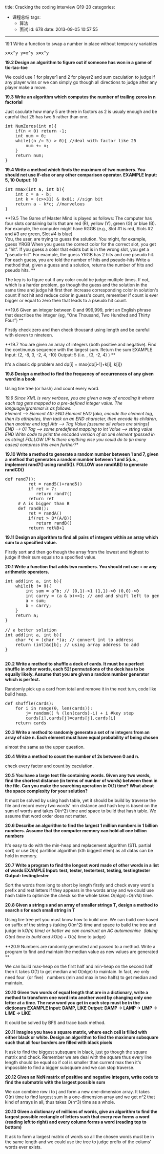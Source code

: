 title: Cracking the coding interview Q19-20
categories:
- 课程总结
tags:
  - 算法
  - 面试
id: 678
date: 2013-09-05 10:57:55
---

19.1 Write a function to swap a number in place without temporary variables
<pre>x=x^y y=x^y x=x^y</pre>
**19.2 Design an algorithm to figure out if someone has won in a game of tic-tac-toe**

We could use 1 for player1 and 2 for player2 and sum caculation to judge if any player wins or we can simply go though all directions to judge after any player make a move.

**19.3 Write an algorithm which computes the number of trailing zeros in n factorial**

Just caculate how many 5 are there in factors as 2 is usualy enough and be careful that 25 has two 5 rather than one.

<pre>
int NumZeros(int n){
    if(n < 0) return -1;
    int num = 0;
    while((n /= 5) > 0){ //deal with factor like 25
        num += n;
    }
    return num;
}
</pre>

**19.4 Write a method which finds the maximum of two numbers. You should not use if-else or any other comparison operator. EXAMPLE Input: 5, 10 Output: 10**

<pre>
int mmax(int a, int b){
    int c = a - b;
    int k = (c>>31) & 0x01; //sign bit
    return a - k*c; //marvelous
}
</pre>

**19.5 The Game of Master Mind is played as follows: 
The computer has four slots containing balls that are red (R), yellow (Y), green (G) or blue (B). For example, the computer might have RGGB (e.g., Slot #1 is red, Slots #2 and #3 are green, Slot #4 is blue)  
You, the user, are trying to guess the solution. You might, for example, guess YRGB When you guess the  correct color for the correct slot, you get a “hit”. If you guess a color that exists but is in the wrong  slot,  you get a “pseudo-hit”. For example, the guess YRGB has 2 hits and one pseudo hit. For each guess, you are told the number of hits and pseudo-hits Write a method that, given a guess and a solution, returns  the number of hits and pseudo hits. **

The key is to figure out if any color could be judge multiple times. If not, which is a harder problem, go though the guess and the solution in the same time and judge hit first then increase corresponding color in solution's count if not hit and reduce color in guess's count, remember if count is ever bigger or equal to zero then that leads to a pseudo hit count.

**19.6 Given an integer between 0 and 999,999, print an English phrase that describes the integer (eg, “One Thousand, Two Hundred and Thirty Four”)  **

Firstly check zero and then check thousand using length and be careful with eleven to nineteen. 

**19.7 You are given an array of integers (both positive and negative). Find the continuous sequence with the largest sum. Return the sum EXAMPLE Input: {2, -8, 3, -2, 4, -10} Output: 5 (i.e. , {3, -2, 4} ) **

It's a classic dp problem and dp[i] = max{dp[i-1]+k[i], k[i]}

**19.8 Design a method to find the frequency of occurrences of any given word in a book**

Using tire tree (or hash) and count every word.

**19.9 Since XML is very verbose, you are given a way of encoding it where each tag gets mapped to a pre-defined integer value. The language/grammar is as follows:  
  Element --> Element Attr* END Element END [aka, encode the element tag, then its attributes, then tack on an END character, then encode its children, then another end tag]
  Attr --> Tag Value [assume all values are strings]
  END --> 01
  Tag --> some predefined mapping to int
  Value --> string value END
Write code to print the encoded version of an xml element (passed in as string) 
FOLLOW UP
Is there anything else you could do to (in many cases) compress this even further?**

**19.10 Write a method to generate a random number between 1 and 7, given a method that generates a random number between 1 and 5(i.e., implement rand7() using rand5()). FOLLOW use randAB() to generate randCD()**

<pre>def rand7():
         ret = rand5()+rand5()
         if ret > 7:
            return rand7()
         return ret
     # A is bigger than B
     def randB():
         ret = randA()
         if(ret > B*(A/B))
            return randB()
         return ret%B+1
</pre>

**19.11 Design an algorithm to find all pairs of integers within an array which sum to a specified value.** 

Firstly sort and then go though the array from the lowest and highest to judge if their sum equals to a specified value.

**20.1 Write a function that adds two numbers. You should not use + or any arithmetic operators.**

<pre>
int add(int a, int b){
    while(b != 0){
        int sum = a^b; // (0,1)->1 (1,1)->0 (0,0)->0
        int carry = (a & b)<<1; // and and shift left to generate carry
        a = sum;
        b = carry;
    }
    return a;
}

// a better solution
int add(int a, int b){
    char *c = (char *)a; // convert int to address
    return (int)&c[b]; // using array address to add
}

</pre>

**20.2 Write a method to shuffle a deck of cards. It must be a perfect shuffle in other words, each 52! permutations of the deck has to be equally likely. Assume that you are given a random number generator which is perfect.**  

Randomly pick up a card from total and remove it in the next turn, code like build heap.

<pre>
def shuffle(cards):
    for i in range(0, len(cards)):
        j= random() % (len(cards)-i) + i #key step
        cards[i],cards[j]=cards[j],cards[i]
    return cards
</pre>

**20.3 Write a method to randomly generate a set of m integers from an array of size n. Each element must have equal probability of being chosen**

almost the same as the upper question.

**20.4 Write a method to count the number of 2s between 0 and n.**

check every factor and count by caculation.

**20.5 You have a large text file containing words. Given any two words, find the shortest distance (in terms of number of words) between them in the file. Can you make the searching operation in O(1) time? What about the space complexity for your solution?**

It must be solved by using hash table, yet it should be build by traverse the file and record every two words' min distance and hash key is based on the sum of words and takes O(n^2) time and space to build that hash table. We assume that word order does not matter.

**20.6 Describe an algorithm to find the largest 1 million numbers in 1 billion numbers. Assume that the computer memory can hold all one billion numbers**

It's easy to do with the min-heap and replacement algorithm (STL partial sort) or use O(n) partition algorithm (kth biggest elem) as all datas can be hold in memory.

**20.7 Write a program to find the longest word made of other words in a list of words EXAMPLE Input: test, tester, testertest, testing, testingtester Output: testingtester**

Sort the words from long to short by length firstly and check every word's prefix and rest letters if they appears in the words array and we could use hash table to optimize the check so the whole takes O(nlgn)+O(n*1*d) time.

**20.8 Given a string s and an array of smaller strings T, design a method to search s for each small string in T**

Using tire tree yet you must know how to build one. We can build one based on suffix of the string s (taking O(m^2) time and space to build the tree and judge in k*O(n) time) or better we can construct an AC automachine（taking O(m) time to build and k*O(n) + O(s) time to judge）

**20.9 Numbers are randomly generated and passed to a method. Write a program to find and maintain the median value as new values are generated **

We can build max-heap on the first half and min-heap on the second half then it takes O(1) to get median and O(nlgn) to maintain. In fact, we only need four（or five） numbers (min and max in two halfs) to get median and maintain.

**20.10 Given two words of equal length that are in a dictionary, write a method to transform one word into another word by changing only one letter at a time. The new word you get in each step must be in the dictionary EXAMPLE Input: DAMP, LIKE Output: DAMP -> LAMP -> LIMP -> LIME -> LIKE**

It could be solved by BFS and trace back method.

**20.11 Imagine you have a square matrix, where each cell is filled with either black or white. Design an algorithm to find the maximum subsquare such that all four borders are filled with black pixels**

It ask to find the biggest subsquare in black, just go though the square matrix and check. Remember we are deal with the square thus every line length should be equal so if col is smaller than current max then it's impossible to find a bigger subsquare and we can stop traverse.

**20.12 Given an NxN matrix of positive and negative integers, write code to find the submatrix with the largest possible sum**  

We can combine row i to j and form a new one-dimension array. It takes O(n) time to find largest sum in a one-dimension array and we get n^2 that kind of arrays in all, thus takes O(n^3) time as a whole.

**20.13 Given a dictionary of millions of words, give an algorithm to find the largest possible rectangle of letters such that every row forms a word (reading left to right) and every column forms a word (reading top to bottom)**

It ask to form a largest matrix of words so all the chosen words must be in the same length and we could use tire tree to judge prefix of the colums' words ever exists.